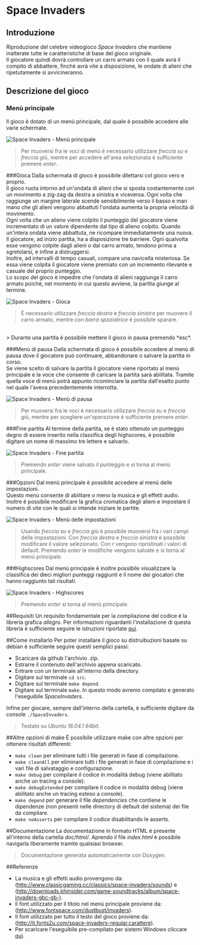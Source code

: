 # Space Invaders
## Introduzione
Riproduzione del celebre videogioco *Space Invaders* che mantiene inalterate tutte le caratteristiche di base del gioco originale.
<br>
Il giocatore quindi dovrà controllare un carro armato con il quale avrà il compito di abbattere, finchè avrà vite a disposizione, le ondate di alieni che ripetutamente si avvicineranno.

## Descrizione del gioco
### Menù principale
Il gioco è dotato di un menù principale, dal quale è possibile accedere alle varie schermate.

![Space Invaders - Menù principale](http://imgur.com/ohHFaJy.png)
> Per muoversi fra le voci di menù è necessario utilizzare *freccia su* e *freccia giù*, mentre per accedere all'area selezionata è sufficiente premere *enter*.

###Gioca
Dalla schermata di gioco è possibile dilettarsi col gioco vero e proprio.<br>
Il gioco ruota intorno ad un'ondata di alieni che si sposta costantemente con un movimento a zig-zag da destra a sinistra e viceversa. Ogni volta che raggiunge un margine laterale scende sensibilmente verso il basso e man mano che gli alieni vengono abbattuti l'ondata aumenta la propria velocità di movimento.
<br>
Ogni volta che un alieno viene colpito il punteggio del giocatore viene incrementato di un valore dipendente dal tipo di alieno colpito. Quando un'intera ondata viene abbattuta, ne ricompare immediatamente una nuova.
<br>
Il giocatore, ad inizio partita, ha a disposizione tre barriere. Ogni qualvolta esse vengono colpite dagli alieni o dal carro armato, tendono prima a sgretolarsi, e infine a distruggersi.
<br>
Inoltre, ad intervalli di tempo casuali, compare una navicella misteriosa. Se essa viene colpita il giocatore viene premiato con un incremento rilevante e casuale del proprio punteggio.
<br>
Lo scopo del gioco è impedire che l'ondata di alieni raggiunga il carro armato poichè, nel momento in cui questo avviene, la partita giunge al termine.

![Space Invaders - Gioca](http://imgur.com/2EChJ08.png)
> È necessario utilizzare *freccia destra* e *freccia sinistra* per muovere il carro armato, mentre con *barra spaziatrice* è possibile sparare.
<br>
> Durante una partita è possibile mettere il gioco in pausa premendo *esc*.

###Menù di pausa
Dalla schermata di gioco è possibile accedere al menù di pausa dove il giocatore può continuare, abbandonare o salvare la partita in corso.
<br>
Se viene scelto di salvare la partita il giocatore viene riportato al menù principale e la voce che consente di caricare la partita sarà abilitata. Tramite quella voce di menù potrà appunto ricominciare la partita dall'esatto punto nel quale l'aveva precedentemente interrotta.

![Space Invaders - Menù di pausa](http://imgur.com/o1t5O36.png)
> Per muoversi fra le voci è necessario utilizzare *freccia su* e *freccia giù*, mentre per scegliere un'operazione è sufficiente premere *enter*.

###Fine partita
Al termine della partita, se è stato ottenuto un punteggio degno di essere inserito nella classifica degli highscores, è possibile digitare un nome di massimo tre lettere e salvarlo.

![Space Invaders - Fine partita](http://imgur.com/pXCDXam.png)
> Premendo *enter* viene salvato il punteggio e si torna al menù principale.

###Opzioni
Dal menù principale è possibile accedere al menù delle impostazioni.
<br>
Questo menù consente di abilitare o meno la musica e gli effetti audio. Inoltre è possibile modificare la grafica cromatica degli alieni e impostare il numero di vite con le quali si intende iniziare le partite.

![Space Invaders - Menù delle impostazioni](http://imgur.com/HPXLMAP.png)
> Usando *freccia su* e *freccia giù* è possibile muoversi fra i vari campi delle impostazioni. Con *freccia destra* e *freccia sinistra* è possibile modificare il valore selezionato. Con *r* vengono ripristinati i valori di default. Premendo *enter* le modifiche vengono salvate e si torna al menù principale.

###Highscores
Dal menù principale è inoltre possibile visualizzare la classifica dei dieci migliori punteggi raggiunti e il nome dei giocatori che hanno raggiunto tali risultati.

![Space Invaders - Highscores](http://imgur.com/Rv0TCdn.png)
> Premendo *enter* si torna al menù principale.

##Requisiti
Un requisito fondamentale per la compilazione del codice è la libreria grafica *allegro*.
Per informazioni riguardanti l'installazione di questa libreria è sufficiente seguire le istruzioni riportate [qui](https://wiki.allegro.cc/index.php?title=Getting_Started).

##Come installarlo
Per poter installare il gioco su distruibuzioni basate su debian è sufficiente seguire questi semplici passi:
- Scaricare da github l'archivio .zip.
- Estrarre il contenuto dell'archivio appena scaricato.
- Entrare con un terminale all'interno della directory.
- Digitare sul terminale `cd src`.
- Digitare sul terminale `make depend`.
- Digitare sul terminale `make`. In questo modo avremo compilato e generato l'eseguibile *SpaceInvaders*.

Infine per giocare, sempre dall'interno della cartella, è sufficiente digitare da console `./SpaceInvaders`.

> Testato su *Ubuntu 16.04.1 64bit*.

##Altre opzioni di make
È possibile utilizzare make con altre opzioni per ottenere risultati differenti:
- `make clean` per eliminare tutti i file generati in fase di compilazione.
- `make cleanAll` per eliminare tutti i file generati in fase di compilazione e i vari file di salvataggio e configurazione.
- `make debug` per compilare il codice in modalità debug (viene abilitato anche un tracing a console).
- `make debugExtended` per compilare il codice in modalità debug (viene abilitato anche un tracing esteso a console).
- `make depend` per generare il file *dependencies* che contiene le dipendenze (non presenti nelle directory di default del sistema) dei file da compilare.
- `make noAsserts` per compilare il codice disabilitando le asserts.

##Documentazione
La documentazione in formato HTML è presente all'interno della cartella *doc/html/*. Aprendo il file *index.html* è possibile navigarla liberamente tramite qualsiasi browser.

> Documentazione generata automaticamente con Doxygen.

##Referenze
- La musica e gli effetti audio provengono da: (http://www.classicgaming.cc/classics/space-invaders/sounds) e (http://downloads.khinsider.com/game-soundtracks/album/space-invaders-gbc-gb-).
- Il font utilizzato per il titolo nel menù principale proviene da: (http://www.fontspace.com/dustbust/invaders).
- Il font utilizzato per tutto il testo del gioco proviene da: (http://it.fonts2u.com/space-invaders-regular.carattere).
- Per scaricare l'eseguibile pre-compilato per sistemi Windows cliccare [qui](https://drive.google.com/drive/folders/0ByFVa3igbMKoaF9xdnh0cTBrdU0?usp=sharing).